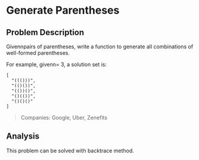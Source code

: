 # Generate Parentheses

## Problem Description

Givennpairs of parentheses, write a function to generate all combinations of well-formed parentheses.

For example, givenn= 3, a solution set is:

```
[
  "((()))",
  "(()())",
  "(())()",
  "()(())",
  "()()()"
]

```

> Companies: Google, Uber, Zenefits



## Analysis

This problem can be solved with backtrace method.




